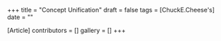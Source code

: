 +++
title = "Concept Unification"
draft = false
tags = [ChuckE.Cheese's]
date = ""

[Article]
contributors = []
gallery = []
+++